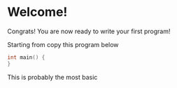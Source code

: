 # Welcome!

Congrats! You are now ready to write your first program!

Starting from copy this program below

```c
int main() {
}
```

This is probably the most basic 